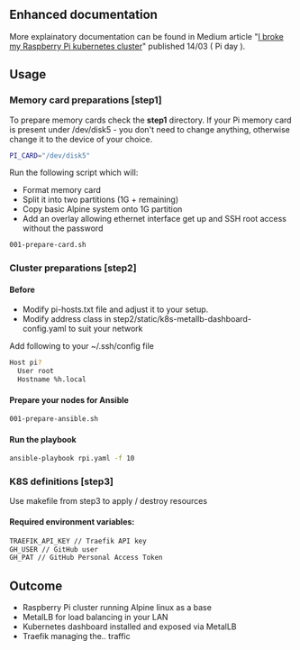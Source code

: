 ## Enhanced documentation

More explainatory documentation can be found in Medium article "[I broke my Raspberry Pi kubernetes cluster](https://blog.raczylo.com/i-broke-my-kubernetes-cluster-running-on-raspberry-pi-355234a24d)" published 14/03 ( Pi day ).

## Usage

### Memory card preparations [step1]

To prepare memory cards check the **step1** directory.
If your Pi memory card is present under /dev/disk5 - you don't need to change anything, otherwise change it to the device of your choice.

```bash
PI_CARD="/dev/disk5"
```

Run the following script which will:
* Format memory card
* Split it into two partitions (1G + remaining)
* Copy basic Alpine system onto 1G partition
* Add an overlay allowing ethernet interface get up and SSH root access without the password

```bash
001-prepare-card.sh
```

### Cluster preparations [step2]

#### Before

* Modify pi-hosts.txt file and adjust it to your setup.
* Modify address class in step2/static/k8s-metallb-dashboard-config.yaml to suit your network

Add following to your ~/.ssh/config file

```bash
Host pi?
  User root
  Hostname %h.local
```

#### Prepare your nodes for Ansible

```bash
001-prepare-ansible.sh
```

#### Run the playbook

```bash
ansible-playbook rpi.yaml -f 10
```

### K8S definitions [step3]

Use makefile from step3 to apply / destroy resources

#### Required environment variables:

```bash
TRAEFIK_API_KEY // Traefik API key
GH_USER // GitHub user
GH_PAT // GitHub Personal Access Token
```

## Outcome

* Raspberry Pi cluster running Alpine linux as a base
* MetalLB for load balancing in your LAN
* Kubernetes dashboard installed and exposed via MetalLB
* Traefik managing the.. traffic
